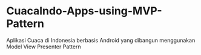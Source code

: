 # CuacaIndo-Apps-using-MVP-Pattern

Aplikasi Cuaca di Indonesia berbasis Android yang dibangun menggunakan Model View Presenter Pattern
